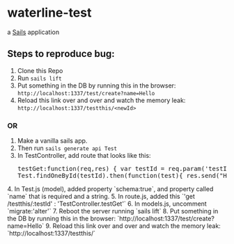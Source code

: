 # waterline-test

a [Sails](http://sailsjs.org) application

## Steps to reproduce bug:

1. Clone this Repo
2. Run `sails lift`
3. Put something in the DB by running this in the browser: `http://localhost:1337/test/create?name=Hello`
4. Reload this link over and over and watch the memory leak: `http://localhost:1337/testthis/<newId>`

### OR

1. Make a vanilla sails app.
2. Then run `sails generate api Test`
3. In TestController, add route that looks like this: <pre>
testGet:function(req,res)
{
  var testId = req.param('testId');
  Test.findOneById(testId).then(function(test){
    res.send("Hi");
  });
}
</pre>
4. In Test.js (model), added property `schema:true`, and property called `name` that is required and a string.
5. In route.js, added this `'get /testthis/:testId' : 'TestController.testGet'`
6. In models.js, uncomment `migrate:'alter'`
7. Reboot the server running `sails lift`
8. Put something in the DB by running this in the browser: `http://localhost:1337/test/create?name=Hello`
9. Reload this link over and over and watch the memory leak: `http://localhost:1337/testthis/<newId>`
